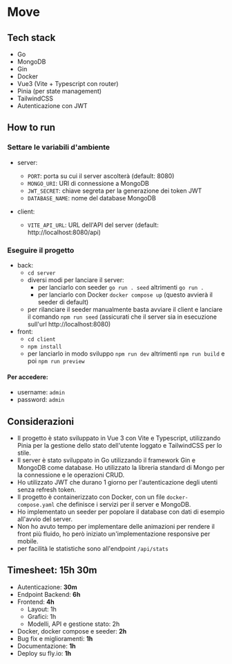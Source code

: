 # Move

## Tech stack
- Go
- MongoDB
- Gin
- Docker
- Vue3 (Vite + Typescript con router)
- Pinia (per state management)
- TailwindCSS
- Autenticazione con JWT

## How to run

### Settare le variabili d'ambiente

- server:
  - `PORT`: porta su cui il server ascolterà (default: 8080)
  - `MONGO_URI`: URI di connessione a MongoDB
  - `JWT_SECRET`: chiave segreta per la generazione dei token JWT
  - `DATABASE_NAME`: nome del database MongoDB

- client:
  - `VITE_API_URL`: URL dell'API del server (default: http://localhost:8080/api)


### Eseguire il progetto
- back:
  - `cd server`
  - diversi modi per lanciare il server:
    - per lanciarlo con seeder `go run . seed` altrimenti `go run .`
    - per lanciarlo con Docker `docker compose up` (questo avvierà il seeder di default)
  - per rilanciare il seeder manualmente basta avviare il client e lanciare il comando `npm run seed` (assicurati che il server sia in esecuzione sull'url http://localhost:8080)
- front:
    - `cd client`
    - `npm install`
    - per lanciarlo in modo sviluppo `npm run dev` altrimenti `npm run build` e poi `npm run preview`

#### Per accedere:
- username: `admin`
- password: `admin`

## Considerazioni
- Il progetto è stato sviluppato in Vue 3 con Vite e Typescript, utilizzando Pinia per la gestione dello stato dell'utente loggato e TailwindCSS per lo stile.
- Il server è stato sviluppato in Go utilizzando il framework Gin e MongoDB come database. Ho utilizzato la libreria standard di Mongo per la connessione e le operazioni CRUD.
- Ho utilizzato JWT che durano 1 giorno per l'autenticazione degli utenti senza refresh token.
- Il progetto è containerizzato con Docker, con un file `docker-compose.yaml` che definisce i servizi per il server e MongoDB.
- Ho implementato un seeder per popolare il database con dati di esempio all'avvio del server.
- Non ho avuto tempo per implementare delle animazioni per rendere il front più fluido, ho però iniziato un'implementazione responsive per mobile.
- per facilità le statistiche sono all'endpoint `/api/stats`

## Timesheet: 15h 30m
- Autenticazione: **30m**
- Endpoint Backend: **6h**
- Frontend: **4h**
  - Layout: 1h
  - Grafici: 1h
  - Modelli, API e gestione stato: 2h
- Docker, docker compose e seeder: **2h**
- Bug fix e miglioramenti: **1h**
- Documentazione: **1h**
- Deploy su fly.io: **1h**